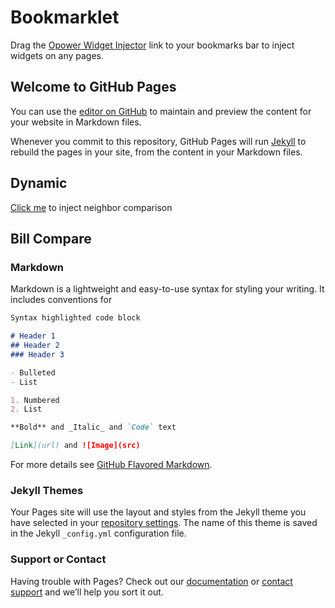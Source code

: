 <script src="https://cdn.rawgit.com/clubajax/custom-elements-polyfill/821b16e1/index.js"></script>
<script src="https://ei-util-qa.va.opower.it/ei/x/embedded-api/test.js"></script>
<script>__maestro__.initialize({useFixtures: true});</script>

# Bookmarklet

<p>
  Drag the <a href="javascript:(function()%7Bvar%20el%20%3D%20document.createElement('script')%3Bel.src%20%3D%20'https%3A%2F%2Fs3.amazonaws.com%2Fx-web-maestro-static-content%2Fmaestro%2Fbookmarklets%2Finject-widget%2Fmain.js'%3Bdocument.body.appendChild(el)%7D)()">Opower Widget Injector</a> link to your bookmarks bar to inject widgets on any pages.
</p>

## Welcome to GitHub Pages

You can use the [editor on GitHub](https://github.com/nowells/demo/edit/master/index.md) to maintain and preview the content for your website in Markdown files.

Whenever you commit to this repository, GitHub Pages will run [Jekyll](https://jekyllrb.com/) to rebuild the pages in your site, from the content in your Markdown files.

## Dynamic

<p><a href="javascript:document.querySelector('#dynamic').appendChild(document.createElement('opower-neighbor-comparison'))">Click me</a> to inject neighbor comparison</p>

<div id="dynamic"></div>

## Bill Compare
<opower-bill-compare-enhanced></opower-bill-compare-enhanced>

### Markdown

Markdown is a lightweight and easy-to-use syntax for styling your writing. It includes conventions for

```markdown
Syntax highlighted code block

# Header 1
## Header 2
### Header 3

- Bulleted
- List

1. Numbered
2. List

**Bold** and _Italic_ and `Code` text

[Link](url) and ![Image](src)
```

For more details see [GitHub Flavored Markdown](https://guides.github.com/features/mastering-markdown/).

### Jekyll Themes

Your Pages site will use the layout and styles from the Jekyll theme you have selected in your [repository settings](https://github.com/nowells/demo/settings). The name of this theme is saved in the Jekyll `_config.yml` configuration file.

### Support or Contact

Having trouble with Pages? Check out our [documentation](https://help.github.com/categories/github-pages-basics/) or [contact support](https://github.com/contact) and we’ll help you sort it out.
